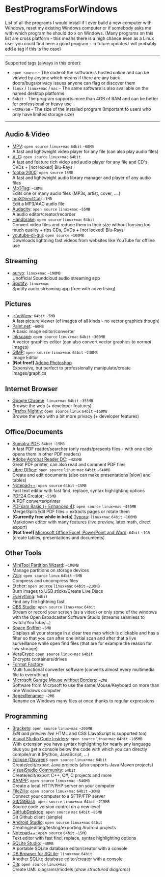 # BestProgramsForWindows

List of all the programs I would install if I ever build a new computer with Windows, reset my existing Windows computer or if somebody asks me with which program he should do x on Windows. (Many programs on this list are cross platform - this means there is a high chance even as a Linux user you could find here a good program - in future updates I will probably add a tag if this is the case)

---

Supported tags (always in this order):

- `open source` - The code of the software is hosted online and can be viewed by anyone which means if there are any back doors/bugs/privacy issues anyone can flag or discover them
- `linux` / `linux+mac` / `mac` - The same software is also available on the named desktop platforms
- `64bit` - The program supports more than 4GB of RAM and can be better for professional or heavy use
- `~XXMB/GB` - The size of the installed program (Important fo users who only have limited storage size)

---

## Audio & Video

- [MPV](https://mpv.io/installation/): `open source` `linux+mac` `64bit` `~60MB`<br>A fast and lightweight video player for any file (can also play audio files)
- [VLC](https://www.videolan.org/vlc/index.html): `open source` `linux+mac` `64bit`<br>A fast and feature rich video and audio player for any file and CD's, DVDs + [not locked] Blu-Rays
- [foobar2000](https://www.foobar2000.org/download): `open source` `15MB`<br>A fast and lightweight audio library manager and player of any audio files
- [Mp3Tag](https://www.mp3tag.de/en/): `~10MB`<br>Edits one or many audio files (MP3s, artist, cover, ....)
- [mp3DirectCut](http://mpesch3.de1.cc/mp3dc.html): `~1MB`<br>Edit a MP3/AAC audio file
- [Audacity](https://www.audacityteam.org/): `open source` `linux+mac` `~55MB`<br>A audio editor/creator/recorder
- [Handbrake](https://handbrake.fr/): `open source` `linux+mac` `64bit`<br>Convert video files and reduce them in their size without loosing too much quality + rips CDs, DVDs + [not locked] Blu-Rays
- [youtube-dl-gui](https://github.com/MrS0m30n3/youtube-dl-gui/releases): `open source` `~100MB`<br>Downloads lightning fast videos from websites like YouTube for offline use

## Streaming

- [auryo](http://auryo.com/): `linux+mac` `~190MB`<br>Unofficial Soundcloud audio streaming app
- [Spotify](https://www.spotify.com/us/): `linux+mac`<br>Spotify audio streaming app (free with advertising)

## Pictures

- [IrfanView](http://www.irfanview.com/64bit.htm): `64bit` `~5MB`<br>A fast picture viewer (of images of all kinds - no vector graphics though)
- [Paint.net](https://www.getpaint.net/): `~60MB`<br>A basic image editor/converter
- [Inkscape](https://inkscape.org/en/release/0.92.2/): `open source` `linux+mac` `64bit` `~300MB`<br>A vector graphics editor (can also convert vector graphics to *normal* images)
- [GIMP](): `open source` `linux+mac` `64bit` `~230MB`<br>Image Editor
- **[Not free!]** [Adobe Photoshop](https://www.adobe.com/products/photoshop.html)<br>Expensive, but perfect to professionally manipulate/create images/graphics

## Internet Browser

- [Google Chrome](https://www.google.com/chrome/): `linux+mac` `64bit` `~355MB`<br>Browse the web (+ developer features)
- [Firefox Nightly](https://www.mozilla.org/en-US/firefox/channel/desktop/): `open source` `linux` `64bit` `~160MB`<br>Browse the web with a bit more privacy (+ developer features)

## Office/Documents

- [Sumatra PDF](https://www.sumatrapdfreader.org/download-free-pdf-viewer.html): `64bit` `~15MB`<br>A fast PDF reader/searcher (only reads/presents files - with one click opens them in other PDF readers)
- [Adobe Acrobat Reader DC](https://get.adobe.com/reader/): `~425MB`<br>Great PDF printer, can also read and comment PDF files
- [Libre Office](https://www.libreoffice.org/): `open source` `linux+mac` `64bit` `~640MB`<br>Create and edit documents (also can make presentations [slow] and tables)
- [Notepad++](https://notepad-plus-plus.org/): `open source` `64bit` `~15MB`<br>Fast text editor with fast find, replace, syntax highlighting options
- [PDF24 Creator](https://en.pdf24.org/pdf-creator-download.html): `~55MB`<br>A PDF converter/printer
- [PDFsam Basic (+ Enhanced 4)](https://pdfsam.org/): `open source` `linux+mac` `~450MB`<br>Merge/Split/Edit PDF files + extracts pages or rotate them
- **[Currently free while in beta]** [Typora](https://typora.io/): `linux+mac` `64bit` `~160MB`<br>Markdown editor with many features (live preview, latex math, direct export)
- **[Not free!]** [Microsoft Office Excel, PowerPoint and Word](https://products.office.com/en-us/?WT.mc_id=OAN_en-us_MSCOM-Footer-ProductSite-Office): `64bit` `~1GB`<br>(create tables, presentations and documents)

## Other Tools

- [MiniTool Partition Wizard](https://www.partitionwizard.com/free-partition-manager.html): `~100MB`<br>Manage partitions on storage devices
- [7zip](http://www.7-zip.org/): `open source` `linux` `64bit` `~5MB`<br>Compress and uncompress files
- [Etcher](https://etcher.io/): `open source` `linux+mac` `64bit` `~210MB`<br>Burn images to USB sticks/Create Live Discs
- [Everything](https://www.voidtools.com/): `64bit`<br>Find any file lightning fast
- [OBS Studio](https://obsproject.com/download): `open source` `linux+mac` `64bit`<br>Stream or record your screen (as a video) or only some of the windows with the Open Broadcaster Software Studio (streams seamless to twitch/YouTube/...)
- [Space Sniffer](http://www.uderzo.it/main_products/space_sniffer/): `~5MB`<br>Displays all your storage in a clear tree map which is clickable and has a filter so that you can after one initial scan and after that a live surveillance while open find files (that are for example the reason for low storage)
- [VeraCrypt](https://www.veracrypt.fr/en/Downloads.html): `open source` `linux+mac` `64bit`<br>Encrypts containers/drives
- [Format Factory](http://www.pcfreetime.com/formatfactory/index.php?language=en):<br>Multi functional converter software (converts almost every multimedia file to everything)
- [Microsoft Garage Mouse without Borders](https://www.microsoft.com/en-us/download/details.aspx?id=35460): `~2MB`<br>Software from Microsoft to use the same Mouse/Keyboard on more than one Windows computer
- [RegexRenamer](http://regexrenamer.sourceforge.net/): `~2MB`<br>Rename on Windows many files at once thanks to regular expressions

## Programming

- [Brackets](http://brackets.io/): `open source` `linux+mac` `~200MB`<br>*Edit and preview live* HTML and CSS (JavaScript is supported too)
- [Visual Studio Code Insiders](https://code.visualstudio.com/insiders/): `open source` `linux+mac` `64bit` `~205MB`<br>With extension you have syntax highlighting for nearly any language plus you get a console below the code with which you can directly compile/run it (Python, JavaScript, ...)
- [Eclipse (Oxygen)](https://www.eclipse.org/downloads/): `open source` `linux+mac` `64bit`<br>Create/edit/export Java projects (also supports Java Maven projects)
- [VisualStudio Community](https://www.visualstudio.com/downloads/): `64bit`<br>Create/edit/export C++, C#, C projects and more
- [XAMPP](https://www.apachefriends.org/index.html): `open source` `linux+mac` `~540MB`<br>Create a local HTTP/PHP server on your computer
- [FileZilla](https://filezilla-project.org/): `open source` `linux+mac` `64bit` `~30MB`<br>Connect your computer to a SFTP/FTP server
- [Git/GitBash](Git/GitBash): `open source` `linux+mac` `64bit` `~215MB`<br>Source code version control on a new level
- [GitHubDesktop](https://desktop.github.com/): `open source` `mac` `64bit` `~85MB`<br>Git Github client (simple)
- [Android Studio](https://developer.android.com/studio/index.html): `open source` `linux+mac` `64bit`<br>Creating/editing/testing/exporting Android projects
- [Notepad++](https://notepad-plus-plus.org/): `open source` `64bit` `~15MB`<br>Text editor with fast find, replace, syntax highlighting options
- [SQLite Studio](https://sqlitestudio.pl/index.rvt): `~40MB`<br>A portable SQLite database editor/creator with a console
- [DB Browser for SQLite](http://sqlitebrowser.org/): `linux+mac` `64bit`<br>Another SQLite database editor/creator with a console
- [Dia](http://dia-installer.de/): `open source` `linux+mac`<br>Create UML diagrams/models (*draw structured diagrams*)
